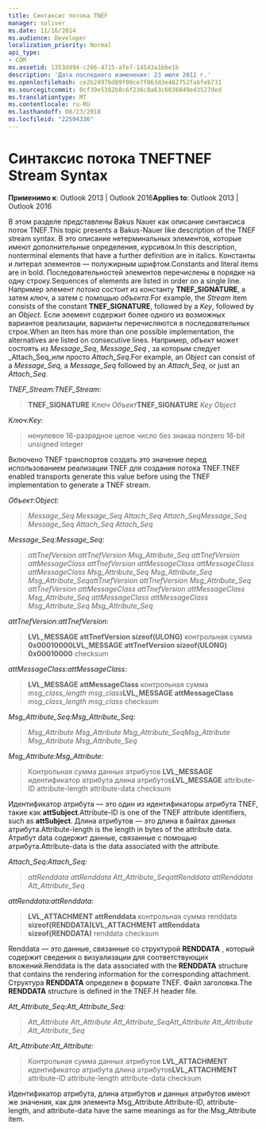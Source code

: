 ```yaml
---
title: Синтаксис потока TNEF
manager: soliver
ms.date: 11/16/2014
ms.audience: Developer
localization_priority: Normal
api_type:
- COM
ms.assetid: 1353d494-c266-4715-afe7-14543a1bbe1b
description: 'Дата последнего изменения: 23 июля 2011 г.'
ms.openlocfilehash: ce2b2497bd89f00ce7f063d3e482752fabfeb731
ms.sourcegitcommit: 0cf39e5382b8c6f236c8a63c6036849ed3527ded
ms.translationtype: MT
ms.contentlocale: ru-RU
ms.lasthandoff: 08/23/2018
ms.locfileid: "22594336"
---
```

# <a name="tnef-stream-syntax"></a><span data-ttu-id="197c1-103">Синтаксис потока TNEF</span><span class="sxs-lookup"><span data-stu-id="197c1-103">TNEF Stream Syntax</span></span>

  
  
<span data-ttu-id="197c1-104">**Применимо к**: Outlook 2013 | Outlook 2016</span><span class="sxs-lookup"><span data-stu-id="197c1-104">**Applies to**: Outlook 2013 | Outlook 2016</span></span> 
  
<span data-ttu-id="197c1-105">В этом разделе представлены Bakus Nauer как описание синтаксиса поток TNEF.</span><span class="sxs-lookup"><span data-stu-id="197c1-105">This topic presents a Bakus-Nauer like description of the TNEF stream syntax.</span></span> <span data-ttu-id="197c1-106">В это описание нетерминальных элементов, которые имеют дополнительные определения, курсивом.</span><span class="sxs-lookup"><span data-stu-id="197c1-106">In this description, nonterminal elements that have a further definition are in italics.</span></span> <span data-ttu-id="197c1-107">Константы и литерал элементов — полужирным шрифтом.</span><span class="sxs-lookup"><span data-stu-id="197c1-107">Constants and literal items are in bold.</span></span> <span data-ttu-id="197c1-108">Последовательностей элементов перечислены в порядке на одну строку.</span><span class="sxs-lookup"><span data-stu-id="197c1-108">Sequences of elements are listed in order on a single line.</span></span> <span data-ttu-id="197c1-109">Например элемент _потока_ состоит из константу **TNEF_SIGNATURE**, а затем _ключ_, а затем с помощью _объекта_.</span><span class="sxs-lookup"><span data-stu-id="197c1-109">For example, the  _Stream_ item consists of the constant **TNEF_SIGNATURE**, followed by a  _Key_, followed by an  _Object_.</span></span> <span data-ttu-id="197c1-110">Если элемент содержит более одного из возможных вариантов реализации, варианты перечисляются в последовательных строк.</span><span class="sxs-lookup"><span data-stu-id="197c1-110">When an item has more than one possible implementation, the alternatives are listed on consecutive lines.</span></span> <span data-ttu-id="197c1-111">Например, _объект_ может состоять из _Message_Seq_, _Message_Seq_ , за которым следует _Attach_Seq_или просто _Attach_Seq_.</span><span class="sxs-lookup"><span data-stu-id="197c1-111">For example, an  _Object_ can consist of a  _Message_Seq_, a  _Message_Seq_ followed by an  _Attach_Seq_, or just an  _Attach_Seq_.</span></span>
  
 <span data-ttu-id="197c1-112">_TNEF_Stream:_</span><span class="sxs-lookup"><span data-stu-id="197c1-112">_TNEF_Stream:_</span></span>
  
> <span data-ttu-id="197c1-113">**TNEF_SIGNATURE** _Ключ_ _Объект_</span><span class="sxs-lookup"><span data-stu-id="197c1-113">**TNEF_SIGNATURE** _Key_ _Object_</span></span>
    
 <span data-ttu-id="197c1-114">_Ключ:_</span><span class="sxs-lookup"><span data-stu-id="197c1-114">_Key:_</span></span>
  
> <span data-ttu-id="197c1-115">ненулевое 16-разрядное целое число без знака</span><span class="sxs-lookup"><span data-stu-id="197c1-115">a nonzero 16-bit unsigned integer</span></span>
    
<span data-ttu-id="197c1-116">Включено TNEF транспортов создать это значение перед использованием реализации TNEF для создания потока TNEF.</span><span class="sxs-lookup"><span data-stu-id="197c1-116">TNEF enabled transports generate this value before using the TNEF implementation to generate a TNEF stream.</span></span>
  
 <span data-ttu-id="197c1-117">_Объект:_</span><span class="sxs-lookup"><span data-stu-id="197c1-117">_Object:_</span></span>
  
>  <span data-ttu-id="197c1-118">_Message_Seq Message_Seq Attach_Seq Attach_Seq_</span><span class="sxs-lookup"><span data-stu-id="197c1-118">_Message_Seq Message_Seq Attach_Seq Attach_Seq_</span></span>
    
 <span data-ttu-id="197c1-119">_Message_Seq:_</span><span class="sxs-lookup"><span data-stu-id="197c1-119">_Message_Seq:_</span></span>
  
>  <span data-ttu-id="197c1-120">_attTnefVersion attTnefVersion Msg_Attribute_Seq attTnefVersion attMessageClass attTnefVersion attMessageClass attMessageClass attMessageClass Msg_Attribute_Seq Msg_Attribute_Seq Msg_Attribute_Seq_</span><span class="sxs-lookup"><span data-stu-id="197c1-120">_attTnefVersion attTnefVersion Msg_Attribute_Seq attTnefVersion attMessageClass attTnefVersion attMessageClass Msg_Attribute_Seq attMessageClass attMessageClass Msg_Attribute_Seq Msg_Attribute_Seq_</span></span>
    
 <span data-ttu-id="197c1-121">_attTnefVersion:_</span><span class="sxs-lookup"><span data-stu-id="197c1-121">_attTnefVersion:_</span></span>
  
> <span data-ttu-id="197c1-122">**LVL_MESSAGE attTnefVersion sizeof(ULONG)** контрольная сумма **0x00010000**</span><span class="sxs-lookup"><span data-stu-id="197c1-122">**LVL_MESSAGE attTnefVersion sizeof(ULONG)** **0x00010000** checksum</span></span> 
    
 <span data-ttu-id="197c1-123">_attMessageClass:_</span><span class="sxs-lookup"><span data-stu-id="197c1-123">_attMessageClass:_</span></span>
  
> <span data-ttu-id="197c1-124">**LVL_MESSAGE attMessageClass** контрольная сумма _msg_class_length msg_class_</span><span class="sxs-lookup"><span data-stu-id="197c1-124">**LVL_MESSAGE attMessageClass** _msg_class_length msg_class_ checksum</span></span> 
    
 <span data-ttu-id="197c1-125">_Msg_Attribute_Seq:_</span><span class="sxs-lookup"><span data-stu-id="197c1-125">_Msg_Attribute_Seq:_</span></span>
  
>  <span data-ttu-id="197c1-126">_Msg_Attribute Msg_Attribute Msg_Attribute_Seq_</span><span class="sxs-lookup"><span data-stu-id="197c1-126">_Msg_Attribute Msg_Attribute Msg_Attribute_Seq_</span></span>
    
 <span data-ttu-id="197c1-127">_Msg_Attribute:_</span><span class="sxs-lookup"><span data-stu-id="197c1-127">_Msg_Attribute:_</span></span>
  
> <span data-ttu-id="197c1-128">Контрольная сумма данных атрибутов **LVL_MESSAGE** идентификатор атрибута длина атрибутов</span><span class="sxs-lookup"><span data-stu-id="197c1-128">**LVL_MESSAGE** attribute-ID attribute-length attribute-data checksum</span></span> 
    
<span data-ttu-id="197c1-129">Идентификатор атрибута — это один из идентификаторы атрибута TNEF, такие как **attSubject**.</span><span class="sxs-lookup"><span data-stu-id="197c1-129">Attribute-ID is one of the TNEF attribute identifiers, such as **attSubject**.</span></span> <span data-ttu-id="197c1-130">Длина атрибутов — это длина в байтах данных атрибута.</span><span class="sxs-lookup"><span data-stu-id="197c1-130">Attribute-length is the length in bytes of the attribute data.</span></span> <span data-ttu-id="197c1-131">Атрибут data содержит данные, связанные с помощью атрибута.</span><span class="sxs-lookup"><span data-stu-id="197c1-131">Attribute-data is the data associated with the attribute.</span></span>
  
 <span data-ttu-id="197c1-132">_Attach_Seq:_</span><span class="sxs-lookup"><span data-stu-id="197c1-132">_Attach_Seq:_</span></span>
  
>  <span data-ttu-id="197c1-133">_attRenddata attRenddata Att_Attribute_Seq_</span><span class="sxs-lookup"><span data-stu-id="197c1-133">_attRenddata attRenddata Att_Attribute_Seq_</span></span>
    
 <span data-ttu-id="197c1-134">_attRenddata:_</span><span class="sxs-lookup"><span data-stu-id="197c1-134">_attRenddata:_</span></span>
  
> <span data-ttu-id="197c1-135">**LVL_ATTACHMENT attRenddata** контрольная сумма renddata **sizeof(RENDDATA)**</span><span class="sxs-lookup"><span data-stu-id="197c1-135">**LVL_ATTACHMENT attRenddata** **sizeof(RENDDATA)** renddata checksum</span></span> 
    
<span data-ttu-id="197c1-136">Renddata — это данные, связанные со структурой **RENDDATA** , который содержит сведения о визуализации для соответствующих вложений.</span><span class="sxs-lookup"><span data-stu-id="197c1-136">Renddata is the data associated with the **RENDDATA** structure that contains the rendering information for the corresponding attachment.</span></span> <span data-ttu-id="197c1-137">Структура **RENDDATA** определен в формате TNEF. Файл заголовка.</span><span class="sxs-lookup"><span data-stu-id="197c1-137">The **RENDDATA** structure is defined in the TNEF.H header file.</span></span> 
  
 <span data-ttu-id="197c1-138">_Att_Attribute_Seq:_</span><span class="sxs-lookup"><span data-stu-id="197c1-138">_Att_Attribute_Seq:_</span></span>
  
>  <span data-ttu-id="197c1-139">_Att_Attribute Att_Attribute Att_Attribute_Seq_</span><span class="sxs-lookup"><span data-stu-id="197c1-139">_Att_Attribute Att_Attribute Att_Attribute_Seq_</span></span>
    
 <span data-ttu-id="197c1-140">_Att_Attribute:_</span><span class="sxs-lookup"><span data-stu-id="197c1-140">_Att_Attribute:_</span></span>
  
> <span data-ttu-id="197c1-141">Контрольная сумма данных атрибутов **LVL_ATTACHMENT** идентификатор атрибута длина атрибутов</span><span class="sxs-lookup"><span data-stu-id="197c1-141">**LVL_ATTACHMENT** attribute-ID attribute-length attribute-data checksum</span></span> 
    
<span data-ttu-id="197c1-142">Идентификатор атрибута, длина атрибутов и данных атрибутов имеют же значения, как для элемента Msg_Attribute.</span><span class="sxs-lookup"><span data-stu-id="197c1-142">Attribute-ID, attribute-length, and attribute-data have the same meanings as for the Msg_Attribute item.</span></span>
  

